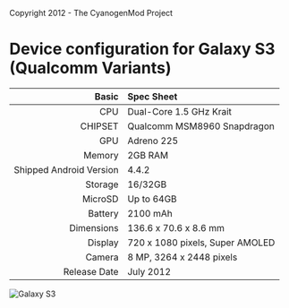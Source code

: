 Copyright 2012 - The CyanogenMod Project

Device configuration for Galaxy S3 (Qualcomm Variants)
=====================================

Basic   | Spec Sheet
-------:|:-------------------------
CPU     | Dual-Core 1.5 GHz Krait
CHIPSET | Qualcomm MSM8960 Snapdragon
GPU     | Adreno 225
Memory  | 2GB RAM
Shipped Android Version | 4.4.2
Storage | 16/32GB
MicroSD | Up to 64GB
Battery | 2100 mAh
Dimensions | 136.6 x 70.6 x 8.6 mm
Display | 720 x 1080 pixels, Super AMOLED
Camera  | 8 MP, 3264 x 2448 pixels
Release Date | July 2012


![Galaxy S3](http://wiki.cyanogenmod.org/images/a/a7/I9300.png "Galaxy S3")
